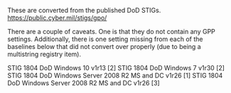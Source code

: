 These are converted from the published DoD STIGs.
https://public.cyber.mil/stigs/gpo/

There are a couple of caveats.  One is that they do not contain any GPP settings.  Additionally, there is one setting missing from each of the baselines below that did not convert over properly (due to being a multistring registry item).

STIG 1804 DoD Windows 10 v1r13 [2]
STIG 1804 DoD Windows 7 v1r30 [2]
STIG 1804 DoD Windows Server 2008 R2 MS and DC v1r26 [1]
STIG 1804 DoD Windows Server 2008 R2 MS and DC v1r26 [3]
